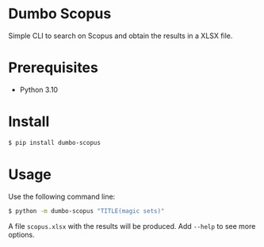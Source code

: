 # Dumbo Scopus

Simple CLI to search on Scopus and obtain the results in a XLSX file.


# Prerequisites

- Python 3.10


# Install

```bash
$ pip install dumbo-scopus
```


# Usage

Use the following command line:
```bash
$ python -m dumbo-scopus "TITLE(magic sets)"
```

A file `scopus.xlsx` with the results will be produced.
Add `--help` to see more options.
